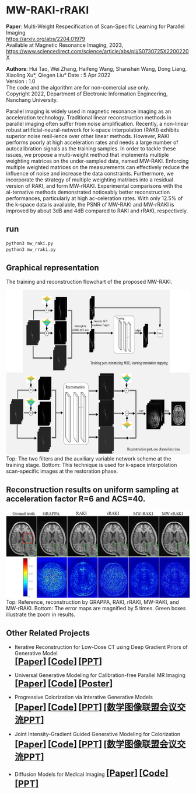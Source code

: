 # MW-RAKI-rRAKI
**Paper**: Multi-Weight Respecification of Scan-Specific Learning for Parallel Imaging      
https://arxiv.org/abs/2204.01979     
Available at Magnetic Resonance Imaging, 2023, https://www.sciencedirect.com/science/article/abs/pii/S0730725X2200220X

**Authors**: Hui Tao, Wei Zhang, Haifeng Wang, Shanshan Wang, Dong Liang, Xiaoling Xu*, Qiegen Liu*
Date : 5 Apr 2022  
Version : 1.0  
The code and the algorithm are for non-comercial use only.  
Copyright 2022, Department of Electronic Information Engineering, Nanchang University. 

Parallel imaging is widely used in magnetic resonance imaging as an acceleration technology. Traditional linear reconstruction methods in parallel imaging often suffer from noise amplification. Recently, a non-linear robust artificial-neural-network for k-space interpolation (RAKI) exhibits superior noise resil-ience over other linear methods. However, RAKI performs poorly at high acceleration rates and needs a large number of autocalibration signals as the training samples. In order to tackle these issues, we propose a multi-weight method that implements multiple weighting matrices on the under-sampled data, named MW-RAKI. Enforcing multiple weighted matrices on the measurements can effectively reduce the influence of noise and increase the data constraints. Furthermore, we incorporate the strategy of multiple weighting matrixes into a residual version of RAKI, and form MW-rRAKI. Experimental comparisons with the al-ternative methods demonstrated noticeably better reconstruction performances, particularly at high ac-celeration rates. With only 12.5% of the k-space data is available, the PSNR of MW-RAKI and MW-rRAKI is improved by about 3dB and 4dB compared to RAKI and rRAKI, respectively.

## run
```bash
python3 mw_raki.py
python3 mw_rraki.py
```
## Graphical representation
The training and reconstruction flowchart of the proposed MW-RAKI.
 <div align="center"><img src="https://github.com/yqx7150/MW-RAKI-rRAKI/blob/main/train_test/docs/images/flowchart.jpg" width = "800" height = "450">  </div>
Top: The two filters and the auxiliary variable network scheme at the training stage. Bottom: This technique is used for k-space interpolation scan-specific images at the restoration phase.

## Reconstruction results on uniform sampling at acceleration factor R=6 and ACS=40.
<div align="center"><img src="https://github.com/yqx7150/MW-RAKI-rRAKI/blob/main/train_test/docs/images/fig7.jpg"> </div>
Top: Reference, reconstruction by GRAPPA, RAKI, rRAKI, MW-RAKI, and MW-rRAKI. Bottom: The error maps are magnified by 5 times. Green boxes illustrate the zoom in results.

## Other Related Projects
  * Iterative Reconstruction for Low-Dose CT using Deep Gradient Priors of Generative Model  
[<font size=5>**[Paper]**</font>](https://ieeexplore.ieee.org/abstract/document/9703672)   [<font size=5>**[Code]**</font>](https://github.com/yqx7150/EASEL)   [<font size=5>**[PPT]**</font>](https://github.com/yqx7150/HGGDP/tree/master/Slide)

  * Universal Generative Modeling for Calibration-free Parallel MR Imaging  
[<font size=5>**[Paper]**</font>](https://biomedicalimaging.org/2022/)   [<font size=5>**[Code]**</font>](https://github.com/yqx7150/UGM-PI)   [<font size=5>**[Poster]**</font>](https://github.com/yqx7150/UGM-PI/blob/main/paper%20%23160-Poster.pdf)

* Progressive Colorization via Interative Generative Models  
[<font size=5>**[Paper]**</font>](https://ieeexplore.ieee.org/document/9258392)   [<font size=5>**[Code]**</font>](https://github.com/yqx7150/iGM)   [<font size=5>**[PPT]**</font>](https://github.com/yqx7150/HGGDP/tree/master/Slide)  [<font size=5>**[数学图像联盟会议交流PPT]**</font>](https://github.com/yqx7150/EDAEPRec/tree/master/Slide)

* Joint Intensity-Gradient Guided Generative Modeling for Colorization
[<font size=5>**[Paper]**</font>](https://arxiv.org/abs/2012.14130)   [<font size=5>**[Code]**</font>](https://github.com/yqx7150/JGM)   [<font size=5>**[PPT]**</font>](https://github.com/yqx7150/HGGDP/tree/master/Slide)  [<font size=5>**[数学图像联盟会议交流PPT]**</font>](https://github.com/yqx7150/EDAEPRec/tree/master/Slide)

* Diffusion Models for Medical Imaging
[<font size=5>**[Paper]**</font>](https://github.com/yqx7150/Diffusion-Models-for-Medical-Imaging)   [<font size=5>**[Code]**</font>](https://github.com/yqx7150/Diffusion-Models-for-Medical-Imaging)   [<font size=5>**[PPT]**</font>](https://github.com/yqx7150/HKGM/tree/main/PPT)  
